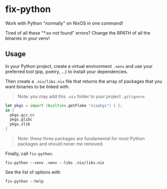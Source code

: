 # fix-python

Work with Python "normally" on NixOS in one command!

Tired of all these "*.so not found" errors?
Change the RPATH of all the binaries in your venv!

## Usage

In your Python project, create a virtual environment `.venv` and use your preferred tool (pip, poetry, ...) to install your dependencies.

Then create a `.nix/libs.nix` file that returns the array of packages that you want binaries to be linked with.

> Note: you may add this `.nix` folder to your project `.gitignore`.

```nix
let pkgs = import (builtins.getFlake "nixpkgs") { };
in [
  pkgs.gcc.cc
  pkgs.glibc
  pkgs.zlib
]
```

> Note: these three packages are fundamental for most Python packages and should never me removed.

Finally, call `fix-python`.

```console
fix-python --venv .venv --libs .nix/libs.nix
```

See the list of options with

```
fix-python --help
```
